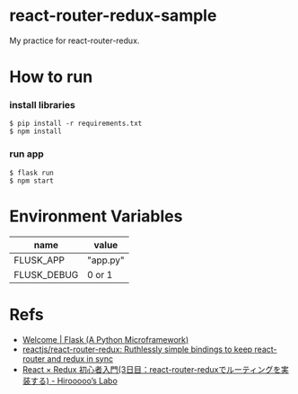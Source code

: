 # react-router-redux-sample
My practice for react-router-redux.


# How to run
### install libraries
```
$ pip install -r requirements.txt
$ npm install
```

### run app
```
$ flask run
$ npm start
```


# Environment Variables
| name        | value    |
|-------------|----------|
| FLUSK_APP   | "app.py" |
| FLUSK_DEBUG | 0 or 1   |


# Refs
- [Welcome | Flask (A Python Microframework)](http://flask.pocoo.org/)
- [reactjs/react-router-redux: Ruthlessly simple bindings to keep react-router and redux in sync](https://github.com/reactjs/react-router-redux)
- [React × Redux 初心者入門(3日目：react-router-reduxでルーティングを実装する) - Hirooooo’s Labo](http://www.hirooooo-lab.com/entry/development/react-router-redux#srcroutesjsxの作成)
